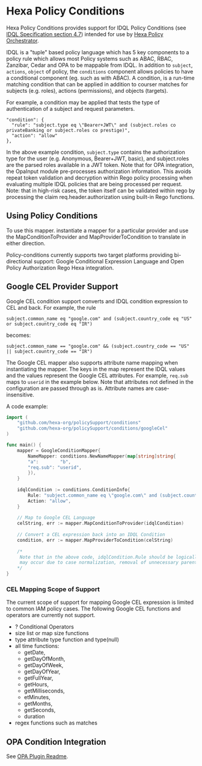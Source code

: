 # Hexa Policy Conditions

Hexa Policy Conditions provides support for IDQL Policy Conditions (see
[IDQL Specification section 4.7](https://github.com/hexa-org/policy/blob/main/specs/IDQL-core-specification.md#47-condition))
intended for use by [Hexa Policy Orchestrator](https://github.com/hexa-org/policy-orchestrator).

IDQL is a "tuple" based policy language which has 5 key components to a policy rule
which allows most Policy systems such as ABAC, RBAC, Zanzibar, Cedar and OPA to be
mappable from IDQL. In addition to `subject`, `actions`, `object` of policy, the `conditions`
component allows policies to have a conditional component (eg. such as with ABAC). A
condition, is a run-time matching condition that can be applied in addition to courser
matches for subjects (e.g. roles), actions (permissions), and objects (targets).

For example, a condition may be applied that tests the type of authentication of a subject and request parameters.
```
"condition": {
  "rule": "subject.type eq \"Bearer+JWT\" and (subject.roles co privateBanking or subject.roles co prestige)",
  "action": "allow"
},
```
In the above example condition, `subject.type` contains the authorization type for the user (e.g. Anonymous, Bearer+JWT, basic),
and subject.roles are the parsed roles available in a JWT token. Note that for OPA integration, the OpaInput module pre-processes authorization
information. This avoids repeat token validation and decryption within Rego policy processing when evaluating multiple IDQL
policies that are being processed per request.  Note: that in high-risk cases, the token itself can be validated within
rego by processing the claim req.header.authorization using built-in Rego functions.


## Using Policy Conditions

To use this mapper. instantiate a mapper for a particular provider and use the MapConditionToProvider and
MapProviderToCondition to translate in either direction.

Policy-conditions currently supports two target platforms providing bi-directional support: Google Conditional Expression Language
and Open Policy Authorization Rego Hexa integration.


## Google CEL Provider Support
Google CEL condition support converts and IDQL condition expression to CEL and back.  For example, the rule

`subject.common_name eq "google.com" and (subject.country_code eq "US" or subject.country_code eq "IR")`

becomes:

`subject.common_name == "google.com" && (subject.country_code == "US" || subject.country_code == "IR")`

The Google CEL mapper also supports attribute name mapping when instantiating the mapper.  The keys in the map
represent the IDQL values and the values represent the Google CEL attributes. For example, `req.sub` maps to `userid` in the
example below.  Note that attributes not defined in the configuration are passed through as is. Attribute names
are case-insensitive.

A code example:
```go
import (
	"github.com/hexa-org/policySupport/conditions"
    "github.com/hexa-org/policySupport/conditions/googleCel"
)

func main() {
    mapper = GoogleConditionMapper{
        NameMapper: conditions.NewNameMapper(map[string]string{
        "a":        "b",
        "req.sub": "userid",
        }),
    }
	
	idqlCondition := conditions.ConditionInfo{
		Rule: "subject.common_name eq \"google.com\" and (subject.country_code eq \"US\" or subject.country_code eq \"IR\")",
		Action: "allow",
    }
	
	// Map to Google CEL Language
	celString, err := mapper.MapConditionToProvider(idqlCondition)
	
	// Convert a CEL expression back into an IDQL Condition
	condition, err := mapper.MapProviderToCondition(celString)
	
	/*
	 Note that in the above code, idqlCondition.Rule should be logically equivalent to condition.Rule. Some differences
	 may occur due to case normalization, removal of unnecessary parentheses, etc.
	*/
}
```
### CEL Mapping Scope of Support
The current scope of support for mapping Google CEL expression is limited to common IAM policy cases.
The following Google CEL functions and operators are currently not support.
* ? Conditional Operators
* size list or map size functions
* type attribute type function and type(null)
* all time functions:
  * getDate, 
  * getDayOfMonth, 
  * getDayOfWeek, 
  * getDayOfYear, 
  * getFullYear, 
  * getHours, 
  * getMilliseconds, 
  * etMinutes, 
  * getMonths, 
  * getSeconds, 
  * duration
* regex functions such as matches

## OPA Condition Integration

See [OPA Plugin Readme](../../server/ReadME.md).
